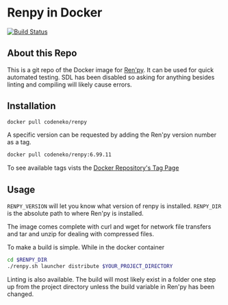 # Renpy in Docker

[![Build Status](https://travis-ci.org/kreutzwj/RenpyInDocker.svg?branch=master)](https://travis-ci.org/kreutzwj/RenpyInDocker)


## About this Repo

This is a git repo of the Docker image for [Ren'py](https://www.renpy.org). It can be used for quick automated testing. SDL has been disabled so asking for anything besides linting and compiling will likely cause errors.

## Installation

```bash
docker pull codeneko/renpy
```

A specific version can be requested by adding the Ren'py version number as a tag.
```bash
docker pull codeneko/renpy:6.99.11
```

To see available tags vists the [Docker Repository's Tag Page](https://hub.docker.com/r/codeneko/renpy/tags/)

## Usage

`RENPY_VERSION` will let you know what version of renpy is installed.
`RENPY_DIR` is the absolute path to where Ren'py is installed.

The image comes complete with curl and wget for network file transfers and tar and unzip for dealing with compressed files.

To make a build is simple. While in the docker container
```bash
cd $RENPY_DIR
./renpy.sh launcher distribute $YOUR_PROJECT_DIRECTORY
```

Linting is also available. The build will most likely exist in a folder one step up from the project directory unless the build variable in Ren'py has been changed.